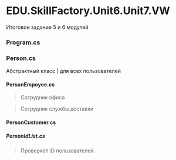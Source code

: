 # EDU.SkillFactory.Unit6.Unit7.VW
Итоговое задание 5 и 6 модулей



### Program.cs


### Person.cs
Абстрактный класс | для всех пользователей


#### PersonEmpoyee.cs
> Сотрудник офиса

> Сотрудник службы доставки


#### PersonCustomer.cs


##### PersonIdList.cs
> Проверяет ID пользователей.